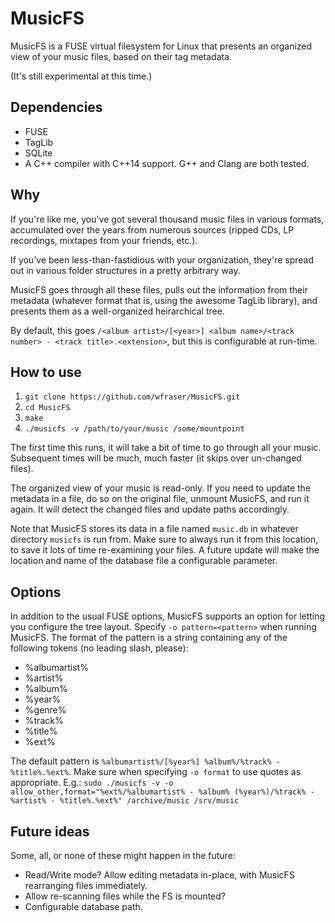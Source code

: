 MusicFS
=======

MusicFS is a FUSE virtual filesystem for Linux that presents an organized view of your music files, based on their tag metadata.

(It's still experimental at this time.)

Dependencies
------------

* FUSE
* TagLib
* SQLite
* A C++ compiler with C++14 support. G++ and Clang are both tested.

Why
---

If you're like me, you've got several thousand music files in various formats, accumulated over the years from numerous sources (ripped CDs, LP recordings, mixtapes from your friends, etc.).

If you've been less-than-fastidious with your organization, they're spread out in various folder structures in a pretty arbitrary way.

MusicFS goes through all these files, pulls out the information from their metadata (whatever format that is, using the awesome TagLib library), and presents them as a well-organized heirarchical tree.

By default, this goes `/<album artist>/[<year>] <album name>/<track number> - <track title>.<extension>`, but this is configurable at run-time.

How to use
----------

1. `git clone https://github.com/wfraser/MusicFS.git`
2. `cd MusicFS`
3. `make`
4. `./musicfs -v /path/to/your/music /some/mountpoint`

The first time this runs, it will take a bit of time to go through all your music.
Subsequent times will be much, much faster (it skips over un-changed files).

The organized view of your music is read-only.
If you need to update the metadata in a file, do so on the original file, unmount MusicFS, and run it again.
It will detect the changed files and update paths accordingly.

Note that MusicFS stores its data in a file named `music.db` in whatever directory `musicfs` is run from.
Make sure to always run it from this location, to save it lots of time re-examining your files.
A future update will make the location and name of the database file a configurable parameter.

Options
-------

In addition to the usual FUSE options, MusicFS supports an option for letting you configure the tree layout.
Specify `-o pattern=<pattern>` when running MusicFS. The format of the pattern is a string containing any of the following tokens (no leading slash, please):

* %albumartist%
* %artist%
* %album%
* %year%
* %genre%
* %track%
* %title%
* %ext%

The default pattern is `%albumartist%/[%year%] %album%/%track% - %title%.%ext%`.
Make sure when specifying `-o format` to use quotes as appropriate.
E.g.: `sudo ./musicfs -v -o allow_other,format="%ext%/%albumartist% - %album% (%year%)/%track% - %artist% - %title%.%ext%" /archive/music /srv/music`

Future ideas
------------

Some, all, or none of these might happen in the future:

* Read/Write mode? Allow editing metadata in-place, with MusicFS rearranging files immediately.
* Allow re-scanning files while the FS is mounted?
* Configurable database path.
